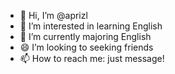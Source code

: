 - 👋 Hi, I’m @aprizl
- 👀 I’m interested in learning English
- 🌱 I’m currently majoring English 
- 😄 I’m looking to seeking friends
- 📫 How to reach me: just message!

<!---
aprizl/aprizl is a ✨ special ✨ repository because its `README.md` (this file) appears on your GitHub profile.
You can click the Preview link to take a look at your changes.
--->
